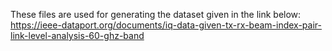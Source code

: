 These files are used for generating the dataset given in the link below: 
https://ieee-dataport.org/documents/iq-data-given-tx-rx-beam-index-pair-link-level-analysis-60-ghz-band
